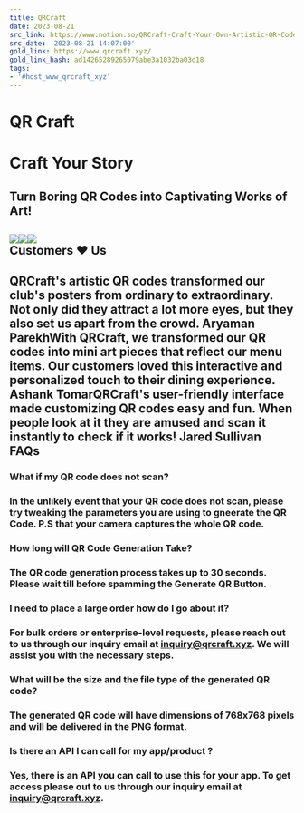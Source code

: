 ```yaml
---
title: QRCraft
date: 2023-08-21
src_link: https://www.notion.so/QRCraft-Craft-Your-Own-Artistic-QR-Code-fbe94f8760c74d67a163f62bb73bc729
src_date: '2023-08-21 14:07:00'
gold_link: https://www.qrcraft.xyz/
gold_link_hash: ad14265289265079abe3a1032ba03d18
tags:
- '#host_www_qrcraft_xyz'
---
```


QR Craft
========

Craft Your Story
================

Turn Boring QR Codes into Captivating Works of Art!
---------------------------------------------------

![](/1.png)![](/2.png)![](/3.png)  
Customers ❤️ Us
---------------

QRCraft's artistic QR codes transformed our club's posters from ordinary to extraordinary. Not only did they attract a lot more eyes, but they also set us apart from the crowd. Aryaman ParekhWith QRCraft, we transformed our QR codes into mini art pieces that reflect our menu items. Our customers loved this interactive and personalized touch to their dining experience. Ashank TomarQRCraft's user-friendly interface made customizing QR codes easy and fun. When people look at it they are amused and scan it instantly to check if it works! Jared Sullivan  
FAQs
----

### What if my QR code does not scan?

### In the unlikely event that your QR code does not scan, please try tweaking the parameters you are using to gneerate the QR Code. P.S that your camera captures the whole QR code.

### How long will QR Code Generation Take?

### The QR code generation process takes up to 30 seconds. Please wait till before spamming the Generate QR Button.

### I need to place a large order how do I go about it?

### For bulk orders or enterprise-level requests, please reach out to us through our inquiry email at [inquiry@qrcraft.xyz](mailto:inquiry@qrcraft.xyz). We will assist you with the necessary steps.

### What will be the size and the file type of the generated QR code?

### The generated QR code will have dimensions of 768x768 pixels and will be delivered in the PNG format.

### Is there an API I can call for my app/product ?

### Yes, there is an API you can call to use this for your app. To get access please out to us through our inquiry email at [inquiry@qrcraft.xyz](mailto:inquiry@qrcraft.xyz).